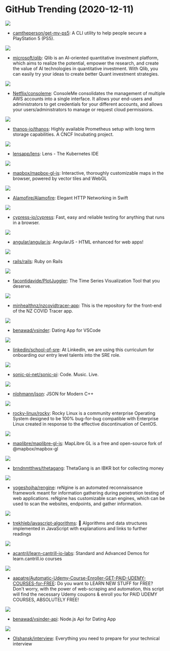 # GitHub Trending (2020-12-11)

![](https://img.shields.io/badge/JavaScript-New%2042-green?style=flat-square&logo=appveyor)
- [camtheperson/get-my-ps5](https://github.com/camtheperson/get-my-ps5): A CLI utility to help people secure a PlayStation 5 (PS5).

![](https://img.shields.io/badge/Python-New%20668-green?style=flat-square&logo=appveyor)
- [microsoft/qlib](https://github.com/microsoft/qlib): Qlib is an AI-oriented quantitative investment platform, which aims to realize the potential, empower the research, and create the value of AI technologies in quantitative investment. With Qlib, you can easily try your ideas to create better Quant investment strategies.

![](https://img.shields.io/badge/Python-New%20110-green?style=flat-square&logo=appveyor)
- [Netflix/consoleme](https://github.com/Netflix/consoleme): ConsoleMe consolidates the management of multiple AWS accounts into a single interface. It allows your end-users and administrators to get credentials for your different accounts, and allows your users/administrators to manage or request cloud permissions.

![](https://img.shields.io/badge/Go-New%20115-green?style=flat-square&logo=appveyor)
- [thanos-io/thanos](https://github.com/thanos-io/thanos): Highly available Prometheus setup with long term storage capabilities. A CNCF Incubating project.

![](https://img.shields.io/badge/TypeScript-New%20296-green?style=flat-square&logo=appveyor)
- [lensapp/lens](https://github.com/lensapp/lens): Lens - The Kubernetes IDE

![](https://img.shields.io/badge/JavaScript-New%20117-green?style=flat-square&logo=appveyor)
- [mapbox/mapbox-gl-js](https://github.com/mapbox/mapbox-gl-js): Interactive, thoroughly customizable maps in the browser, powered by vector tiles and WebGL

![](https://img.shields.io/badge/Swift-New%2082-green?style=flat-square&logo=appveyor)
- [Alamofire/Alamofire](https://github.com/Alamofire/Alamofire): Elegant HTTP Networking in Swift

![](https://img.shields.io/badge/JavaScript-New%20136-green?style=flat-square&logo=appveyor)
- [cypress-io/cypress](https://github.com/cypress-io/cypress): Fast, easy and reliable testing for anything that runs in a browser.

![](https://img.shields.io/badge/JavaScript-New%206-green?style=flat-square&logo=appveyor)
- [angular/angular.js](https://github.com/angular/angular.js): AngularJS - HTML enhanced for web apps!

![](https://img.shields.io/badge/Ruby-New%2027-green?style=flat-square&logo=appveyor)
- [rails/rails](https://github.com/rails/rails): Ruby on Rails

![](https://img.shields.io/badge/C%2B%2B-New%20199-green?style=flat-square&logo=appveyor)
- [facontidavide/PlotJuggler](https://github.com/facontidavide/PlotJuggler): The Time Series Visualization Tool that you deserve.

![](https://img.shields.io/badge/TypeScript-New%20115-green?style=flat-square&logo=appveyor)
- [minhealthnz/nzcovidtracer-app](https://github.com/minhealthnz/nzcovidtracer-app): This is the repository for the front-end of the NZ COVID Tracer app.

![](https://img.shields.io/badge/Svelte-New%20154-green?style=flat-square&logo=appveyor)
- [benawad/vsinder](https://github.com/benawad/vsinder): Dating App for VSCode

![](https://img.shields.io/badge/HTML-New%20688-green?style=flat-square&logo=appveyor)
- [linkedin/school-of-sre](https://github.com/linkedin/school-of-sre): At LinkedIn, we are using this curriculum for onboarding our entry level talents into the SRE role.

![](https://img.shields.io/badge/Ruby-New%20461-green?style=flat-square&logo=appveyor)
- [sonic-pi-net/sonic-pi](https://github.com/sonic-pi-net/sonic-pi): Code. Music. Live.

![](https://img.shields.io/badge/C%2B%2B-New%20196-green?style=flat-square&logo=appveyor)
- [nlohmann/json](https://github.com/nlohmann/json): JSON for Modern C++

![](https://img.shields.io/badge/none-New%201-green?style=flat-square&logo=appveyor)
- [rocky-linux/rocky](https://github.com/rocky-linux/rocky): Rocky Linux is a community enterprise Operating System designed to be 100% bug-for-bug compatible with Enterprise Linux created in response to the effective discontinuation of CentOS.

![](https://img.shields.io/badge/JavaScript-New%20140-green?style=flat-square&logo=appveyor)
- [maplibre/maplibre-gl-js](https://github.com/maplibre/maplibre-gl-js): MapLibre GL is a free and open-source fork of @mapbox/mapbox-gl

![](https://img.shields.io/badge/Python-New%20102-green?style=flat-square&logo=appveyor)
- [brndnmtthws/thetagang](https://github.com/brndnmtthws/thetagang): ThetaGang is an IBKR bot for collecting money

![](https://img.shields.io/badge/Python-New%2079-green?style=flat-square&logo=appveyor)
- [yogeshojha/rengine](https://github.com/yogeshojha/rengine): reNgine is an automated reconnaissance framework meant for information gathering during penetration testing of web applications. reNgine has customizable scan engines, which can be used to scan the websites, endpoints, and gather information.

![](https://img.shields.io/badge/JavaScript-New%20421-green?style=flat-square&logo=appveyor)
- [trekhleb/javascript-algorithms](https://github.com/trekhleb/javascript-algorithms): 📝 Algorithms and data structures implemented in JavaScript with explanations and links to further readings

![](https://img.shields.io/badge/Shell-New%2016-green?style=flat-square&logo=appveyor)
- [acantril/learn-cantrill-io-labs](https://github.com/acantril/learn-cantrill-io-labs): Standard and Advanced Demos for learn.cantrill.io courses

![](https://img.shields.io/badge/Python-New%2060-green?style=flat-square&logo=appveyor)
- [aapatre/Automatic-Udemy-Course-Enroller-GET-PAID-UDEMY-COURSES-for-FREE](https://github.com/aapatre/Automatic-Udemy-Course-Enroller-GET-PAID-UDEMY-COURSES-for-FREE): Do you want to LEARN NEW STUFF for FREE? Don't worry, with the power of web-scraping and automation, this script will find the necessary Udemy coupons & enroll you for PAID UDEMY COURSES, ABSOLUTELY FREE!

![](https://img.shields.io/badge/TypeScript-New%2090-green?style=flat-square&logo=appveyor)
- [benawad/vsinder-api](https://github.com/benawad/vsinder-api): Node.js Api for Dating App

![](https://img.shields.io/badge/none-New%2075-green?style=flat-square&logo=appveyor)
- [Olshansk/interview](https://github.com/Olshansk/interview): Everything you need to prepare for your technical interview

